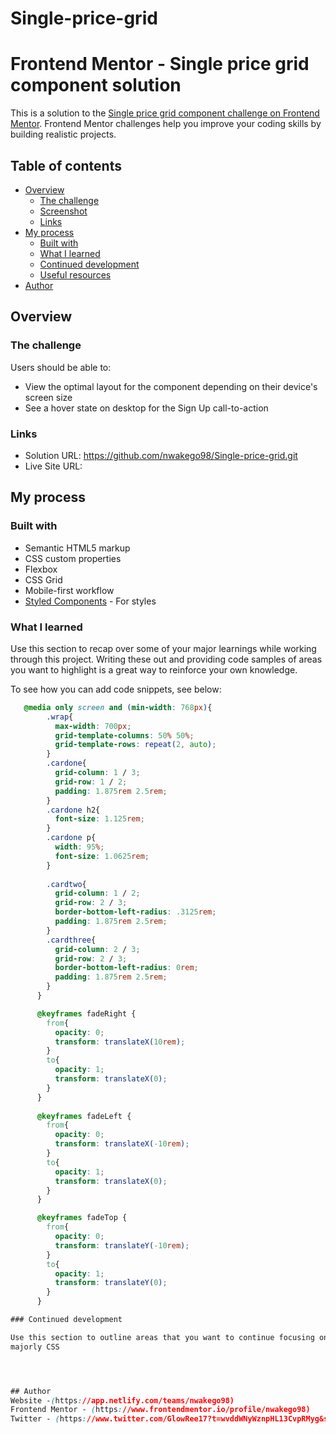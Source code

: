 # Single-price-grid
# Frontend Mentor - Single price grid component solution

This is a solution to the [Single price grid component challenge on Frontend Mentor](https://www.frontendmentor.io/challenges/single-price-grid-component-5ce41129d0ff452fec5abbbc). Frontend Mentor challenges help you improve your coding skills by building realistic projects. 

## Table of contents

- [Overview](#overview)
  - [The challenge](#the-challenge)
  - [Screenshot](#screenshot)
  - [Links](#links)
- [My process](#my-process)
  - [Built with](#built-with)
  - [What I learned](#what-i-learned)
  - [Continued development](#continued-development)
  - [Useful resources](#useful-resources)
- [Author](#author)

## Overview

### The challenge

Users should be able to:

- View the optimal layout for the component depending on their device's screen size
- See a hover state on desktop for the Sign Up call-to-action

### Links

- Solution URL: https://github.com/nwakego98/Single-price-grid.git
- Live Site URL:

## My process

### Built with

- Semantic HTML5 markup
- CSS custom properties
- Flexbox
- CSS Grid
- Mobile-first workflow
- [Styled Components](https://styled-components.com/) - For styles

### What I learned

Use this section to recap over some of your major learnings while working through this project. Writing these out and providing code samples of areas you want to highlight is a great way to reinforce your own knowledge.

To see how you can add code snippets, see below:


```css
   @media only screen and (min-width: 768px){
        .wrap{
          max-width: 700px;
          grid-template-columns: 50% 50%;
          grid-template-rows: repeat(2, auto);
        }
        .cardone{
          grid-column: 1 / 3;
          grid-row: 1 / 2;
          padding: 1.875rem 2.5rem;
        }
        .cardone h2{
          font-size: 1.125rem;
        }
        .cardone p{
          width: 95%;
          font-size: 1.0625rem;
        }
      
        .cardtwo{
          grid-column: 1 / 2;
          grid-row: 2 / 3;
          border-bottom-left-radius: .3125rem;
          padding: 1.875rem 2.5rem;
        }
        .cardthree{
          grid-column: 2 / 3;
          grid-row: 2 / 3;
          border-bottom-left-radius: 0rem;
          padding: 1.875rem 2.5rem;
        }
      }

      @keyframes fadeRight {
        from{
          opacity: 0;
          transform: translateX(10rem);
        }
        to{
          opacity: 1;
          transform: translateX(0);
        }
      }
      
      @keyframes fadeLeft {
        from{
          opacity: 0;
          transform: translateX(-10rem);
        }
        to{
          opacity: 1;
          transform: translateX(0);
        }
      }

      @keyframes fadeTop {
        from{
          opacity: 0;
          transform: translateY(-10rem);
        }
        to{
          opacity: 1;
          transform: translateY(0);
        }
      }

### Continued development

Use this section to outline areas that you want to continue focusing on in future projects. These could be concepts you're still not completely comfortable with or techniques you found useful that you want to refine and perfect.
majorly CSS




## Author
Website -(https://app.netlify.com/teams/nwakego98)
Frontend Mentor - (https://www.frontendmentor.io/profile/nwakego98)
Twitter - (https://www.twitter.com/GlowRee17?t=wvddWNyWznpHL13CvpRMyg&s=08)

